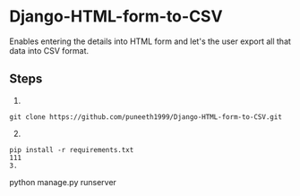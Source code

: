 # Django-HTML-form-to-CSV
Enables entering the details into HTML form and let's the user export all that data into CSV format.
## Steps
1. 
```
git clone https://github.com/puneeth1999/Django-HTML-form-to-CSV.git
```
2. 
```
pip install -r requirements.txt
111
3. 
```
python manage.py runserver
```
